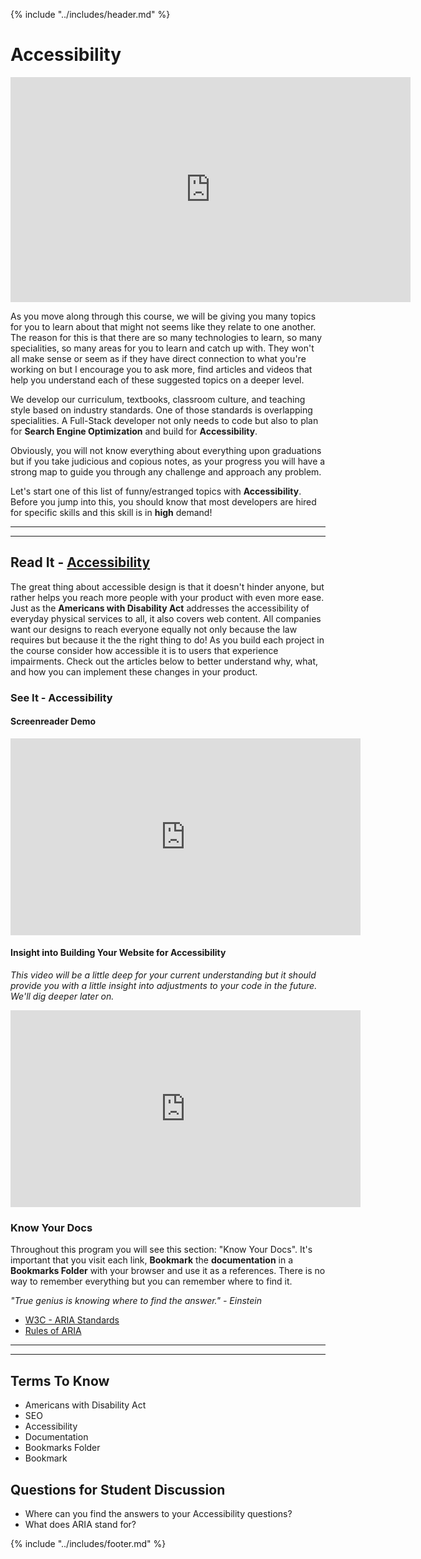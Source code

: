 {% include "../includes/header.md" %}

# Accessibility
<!-- This is how each subject should be introduced. Give the students structure so they know they can start trusting the process sooner!  -->

<!-- video about Accessibility -->
<iframe src="https://player.vimeo.com/video/389079032" width="640" height="360" frameborder="0" allow="autoplay; fullscreen" allowfullscreen></iframe>

As you move along through this course, we will be giving you many topics for you to learn about that might not seems like they relate to one another. The reason for this is that there are so many technologies to learn, so many specialities, so many areas for you to learn and catch up with. They won't all make sense or seem as if they have direct connection to what you're working on but I encourage you to ask more, find articles and videos that help you understand each of these suggested topics on a deeper level.

We develop our curriculum, textbooks, classroom culture, and teaching style based on industry standards. One of those standards is overlapping specialities. A Full-Stack developer not only needs to code but also to plan for **Search Engine Optimization** and build for **Accessibility**.

Obviously, you will not know everything about everything upon graduations but if you take judicious and copious notes, as your progress you will have a strong map to guide you through any challenge and approach any problem.

Let's start one of this list of funny/estranged topics with **Accessibility**. Before you jump into this, you should know that most developers are hired for specific skills and this skill is in **high** demand!

******
******

## Read It - [Accessibility](https://medium.com/fbdevclagos/why-web-accessibility-is-important-and-how-you-can-accomplish-it-4f59fda7859c)

The great thing about accessible design is that it doesn't hinder anyone, but rather helps you reach more people with your product with even more ease. Just as the **Americans with Disability Act** addresses the accessibility of everyday physical services to all, it also covers web content. All companies want our designs to reach everyone equally not only because the law requires but because it the the right thing to do! As you build each project in the course consider how accessible it is to users that experience impairments. Check out the articles below to better understand why, what, and how you can implement these changes in your product.

### See It - Accessibility

#### Screenreader Demo

<iframe width="560" height="315" src="https://www.youtube.com/embed/q_ATY9gimOM" frameborder="0" allow="autoplay; encrypted-media" allowfullscreen></iframe>

#### Insight into Building Your Website for Accessibility

*This video will be a little deep for your current understanding but it should provide you with a little insight into adjustments to your code in the future. We'll dig deeper later on.*

<iframe width="560" height="315" src="https://www.youtube.com/embed/Lktz1KXbTOU" frameborder="0" allow="autoplay; encrypted-media" allowfullscreen></iframe>

### Know Your Docs

Throughout this program you will see this section: "Know Your Docs". It's important that you visit each link, **Bookmark** the **documentation** in a **Bookmarks Folder** with your browser and use it as a references. There is no way to remember everything but you can remember where to find it.

*"True genius is knowing where to find the answer." - Einstein*

* [W3C - ARIA Standards](https://www.w3.org/TR/)
* [Rules of ARIA](https://w3c.github.io/using-aria/)

******
******

## Terms To Know

* Americans with Disability Act
* SEO
* Accessibility
* Documentation
* Bookmarks Folder
* Bookmark

## Questions for Student Discussion

* Where can you find the answers to your Accessibility questions?
* What does ARIA stand for?

<!-- ## Go to [Pre-Work Step 6 >](06PrepHTML_Semantics.md) -->

{% include "../includes/footer.md" %}

<!-- [UX](https://en.wikipedia.org/wiki/User_experience_design) concerns itself not only with making websites beautiful, but providing a structured approach to designing practical, universally intuitive user interaction. The keyword here is *'universally'*; one important consideration UX designers account for is **accessibility** - particularly **colorblindness**. A particular company's website might look fantastic, but a problematic color scheme could effectively alienate a significant percentage of potential viewers - about [**8% of all men, and about 1% of all women**.](http://www.colourblindawareness.org/colour-blindness/) -->
